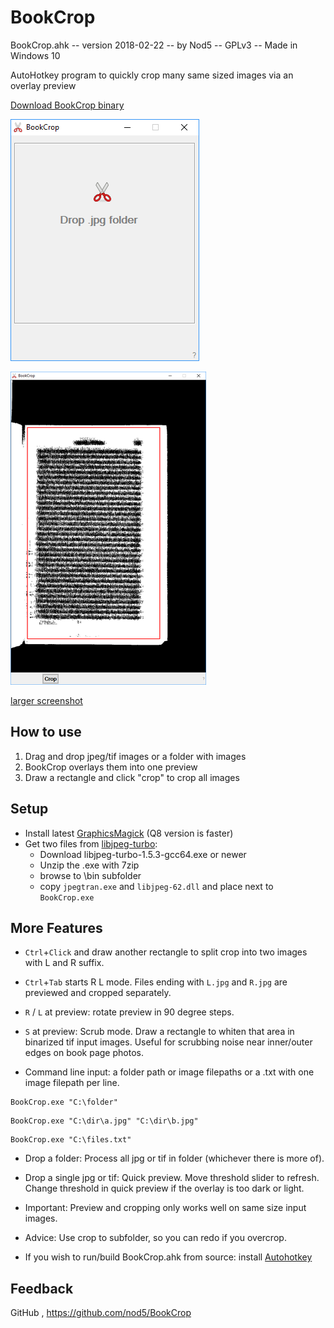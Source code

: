 # BookCrop

BookCrop.ahk -- version 2018-02-22 -- by Nod5 -- GPLv3 -- Made in Windows 10

AutoHotkey program to quickly crop many same sized images via an overlay preview

[Download BookCrop binary](https://github.com/nod5/BookCrop/releases)

![Alt text](images/bookcrop_screenshot1.png?raw=true)

![Alt text](images/bookcrop_screenshot2.png?raw=true)

[larger screenshot](images/bookcrop_screenshot2_large.png)


## How to use
1. Drag and drop jpeg/tif images or a folder with images
2. BookCrop overlays them into one preview
3. Draw a rectangle and click "crop" to crop all images

## Setup
- Install latest [GraphicsMagick](http://sourceforge.net/projects/graphicsmagick/files/graphicsmagick-binaries/) (Q8 version is faster)
- Get two files from [libjpeg-turbo](http://sourceforge.net/projects/libjpeg-turbo/files/):
    - Download libjpeg-turbo-1.5.3-gcc64.exe or newer
    - Unzip the .exe with 7zip
    - browse to \bin subfolder
    - copy `jpegtran.exe` and `libjpeg-62.dll` and place next to `BookCrop.exe`

## More Features

- `Ctrl`+`Click` and draw another rectangle to split crop into two images with L and R suffix.

- `Ctrl`+`Tab` starts R L mode. Files ending with `L.jpg` and `R.jpg` are previewed and cropped separately.

- `R` / `L` at preview: rotate preview in 90 degree steps.

- `S` at preview: Scrub mode. Draw a rectangle to whiten that area in binarized tif input images. Useful for scrubbing noise near inner/outer edges on book page photos.

- Command line input: a folder path or image filepaths or a .txt with one image filepath per line.
````
BookCrop.exe "C:\folder"
````

````
BookCrop.exe "C:\dir\a.jpg" "C:\dir\b.jpg"
````

````
BookCrop.exe "C:\files.txt"
````


- Drop a folder: Process all jpg or tif in folder (whichever there is more of).

- Drop a single jpg or tif: Quick preview. Move threshold slider to refresh.
Change threshold in quick preview if the overlay is too dark or light.

- Important: Preview and cropping only works well on same size input images.

- Advice: Use crop to subfolder, so you can redo if you overcrop.

- If you wish to run/build BookCrop.ahk from source: install [Autohotkey](https://autohotkey.com)

## Feedback
GitHub , https://github.com/nod5/BookCrop
